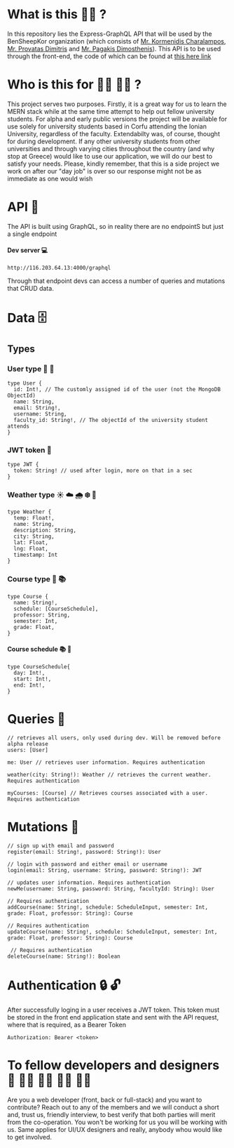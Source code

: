# What is this :man_shrugging: ?

In this repository lies the Express-GraphQL API that will be used by the BenSheepKor organization (which consists of [Mr. Kormenidis Charalampos](https://github.com/hariskor), [Mr. Provatas Dimitris](https://github.com/Dimitris-Provatas) and [Mr. Pagakis Dimosthenis](https://github.com/DimosPagakis)). This API is to be used through the front-end, the code of which can be found at [this here link](https://github.com/BenSheep/React-Client)

# Who is this for :woman_student: :man_student: ?

This project serves two purposes. Firstly, it is a great way for us to learn the MERN stack while at the same time attempt to help out fellow university students. For alpha and early public versions the project will be available for use solely for university students based in Corfu attending the Ionian University, regardless of the faculty. Extendabilty was, of course, thought for during development. If any other university students from other universities and through varying cities throughout the country (and why stop at Greece) would like to use our application, we will do our best to satisfy your needs. Please, kindly remember, that this is a side project we work on after our "day job" is over so our response might not be as immediate as one would wish

# API :electric_plug:

The API is built using GraphQL, so in reality there are no endpointS but just a single endpoint

#### Dev server :computer:

`http://116.203.64.13:4000/graphql`

Through that endpoint devs can access a number of queries and mutations that CRUD data.

# Data :file_cabinet:

## Types

### User type :woman: :man:

```
type User {
  id: Int!, // The customly assigned id of the user (not the MongoDB ObjectId)
  name: String,
  email: String!,
  username: String,
  faculty_id: String!, // The objectId of the university student attends
}
```

### JWT token :key:

```
type JWT {
  token: String! // used after login, more on that in a sec
}
```

### Weather type :sunny: :cloud: :cloud_with_rain: :snowflake: :rainbow:

```
type Weather {
  temp: Float!,
  name: String,
  description: String,
  city: String,
  lat: Float,
  lng: Float,
  timestamp: Int
}
```

### Course type :notebook_with_decorative_cover: :books:

```
type Course {
  name: String!,
  schedule: [CourseSchedule],
  professor: String,
  semester: Int,
  grade: Float,
}
```

#### Course schedule :books: :calendar:

```
type CourseSchedule{
  day: Int!,
  start: Int!,
  end: Int!,
}
```

# Queries :eyes:

```
// retrieves all users, only used during dev. Will be removed before alpha release
users: [User]

me: User // retrieves user information. Requires authentication

weather(city: String!): Weather // retrieves the current weather. Requires authentication

myCourses: [Course] // Retrieves courses associated with a user. Requires authentication
```

# Mutations :pencil:

```
// sign up with email and password
register(email: String!, password: String!): User

// login with password and either email or username
login(email: String, username: String, password: String!): JWT

// updates user information. Requires authentication
newMe(username: String, password: String, facultyId: String): User

// Requires authentication
addCourse(name: String!, schedule: ScheduleInput, semester: Int, grade: Float, professor: String): Course

// Requires authentication
updateCourse(name: String!, schedule: ScheduleInput, semester: Int, grade: Float, professor: String): Course

 // Requires authentication
deleteCourse(name: String!): Boolean
```

# Authentication :lock: :unlock:

After successfully loging in a user receives a JWT token. This token must be stored in the front end application state and sent with the API request, where that is required, as a Bearer Token

`Authorization: Bearer <token>`

# To fellow developers and designers :eyes: :woman_technologist: :man_technologist: :woman_artist: :man_artist:

Are you a web developer (front, back or full-stack) and you want to contribute? Reach out to any of the members and we will conduct a short and, trust us, friendly interview, to best verify that both parties will merit from the co-operation. You won't be working for us you will be working with us. Same applies for UI/UX designers and really, anybody whou would like to get involved.

